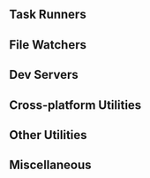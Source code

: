 ## Task Runners


## File Watchers


## Dev Servers


## Cross-platform Utilities


## Other Utilities


## Miscellaneous

